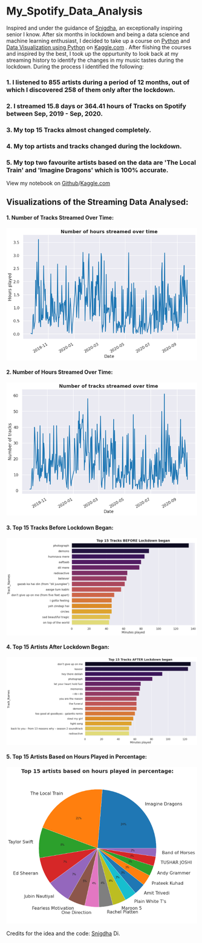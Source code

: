 # My_Spotify_Data_Analysis
Inspired and under the guidance of [Snigdha](https://github.com/Sniggdhaa/Me-Music-and-I), an exceptionally inspiring senior I know.
After six months in lockdown and being a data science and machine learning enthusiast, I decided to take up a course on [Python](https://www.kaggle.com/learn/python) and [Data Visualization using Python](https://www.kaggle.com/learn/data-visualization) on [Kaggle.com](https://www.kaggle.com/) . After fiishing the courses and inspired by the best, I took up the oppurtunity to look back at my streaming history to identify the changes in my music tastes during the lockdown. 
During the process I identified the following:  
### 1. I listened to 855 artists during a period of 12 months, out of which I discovered 258 of them only after the lockdown.
### 2. I streamed 15.8 days or 364.41 hours of Tracks on Spotify between Sep, 2019 - Sep, 2020.
### 3. My top 15 Tracks almost changed completely. 
### 4. My top artists and tracks changed during the lockdown.
### 5. My top two favourite artists based on the data are 'The Local Train' and 'Imagine Dragons' which is 100% accurate.

View my notebook on [Github](https://github.com/AkshetPatel/My_Spotify_Data_Analysis/blob/master/my-spotify-streamingdata-analysis.ipynb)/[Kaggle.com](https://www.kaggle.com/akshetpatel/my-spotify-streamingdata-analysis/edit/run/43600797)
## Visualizations of the Streaming Data Analysed:
#### 1. Number of Tracks Streamed Over Time:
![](https://github.com/AkshetPatel/My_Spotify_Data_Analysis/blob/master/Images_of_Visualized_Data/Number%20of%20Hours%20Streamed%20Over%20Time.png)

#### 2. Number of Hours Streamed Over Time:
![](https://github.com/AkshetPatel/My_Spotify_Data_Analysis/blob/master/Images_of_Visualized_Data/Number%20of%20Tracks%20Streamed%20Over%20Time.png)

#### 3. Top 15 Tracks Before Lockdown Began:
![](https://github.com/AkshetPatel/My_Spotify_Data_Analysis/blob/master/Images_of_Visualized_Data/Top%2015%20Tracks%20Before%20Lockdown%20Began.png)

#### 4. Top 15 Artists After Lockdown Began:
![](https://github.com/AkshetPatel/My_Spotify_Data_Analysis/blob/master/Images_of_Visualized_Data/Top%2015%20Tracks%20After%20Lockdown%20began.png)

#### 5. Top 15 Artists Based on Hours Played in Percentage:
![](https://github.com/AkshetPatel/My_Spotify_Data_Analysis/blob/master/Images_of_Visualized_Data/Top%2015%20Artists%20Based%20on%20Hours%20Played%20in%20Percentage.png)

Credits for the idea and the code: [Snigdha](https://github.com/Sniggdhaa) Di. 
